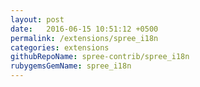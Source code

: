 ```yaml
---
layout: post
date:   2016-06-15 10:51:12 +0500
permalink: /extensions/spree_i18n
categories: extensions
githubRepoName: spree-contrib/spree_i18n
rubygemsGemName: spree_i18n
---
```

